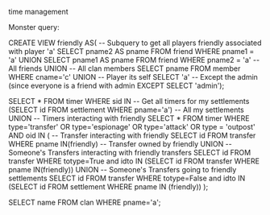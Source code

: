time management


Monster query:

CREATE VIEW friendly AS(
-- Subquery to get all players friendly associated with player 'a'
SELECT pname2 AS pname FROM friend WHERE pname1 = 'a' UNION SELECT pname1 AS pname FROM friend WHERE pname2 = 'a' -- All friends
UNION
-- All clan members
SELECT pname FROM member WHERE cname='c'
UNION
-- Player its self
SELECT 'a'
-- Except the admin (since everyone is a friend with admin
EXCEPT
SELECT 'admin');

SELECT * FROM timer WHERE sid IN -- Get all timers for my settlements
(SELECT id FROM settlement WHERE pname='a') -- All my settlements
UNION
-- Timers interacting with friendly
SELECT * FROM timer WHERE type='transfer' OR type='espionage' OR type='attack' OR type = 'outpost' AND oid IN
( -- Transfer interacting with friendly
SELECT id FROM transfer WHERE pname IN(friendly) -- Transfer owned by friendly
UNION
-- Someone's Transfers interacting with friendly transfers
SELECT id FROM transfer WHERE totype=True and idto IN (SELECT id FROM transfer WHERE pname IN(friendly))
UNION
-- Someone's Transfers going to friendly settlements
SELECT id FROM transfer WHERE totype=False and idto IN (SELECT id FROM settlement WHERE pname IN (friendly))
);

SELECT name FROM clan WHERE pname='a';